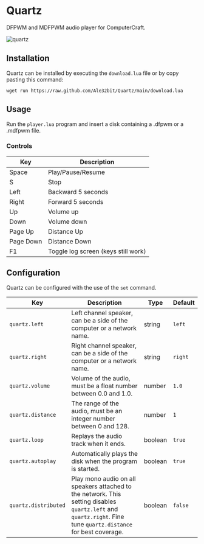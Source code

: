 # Quartz

DFPWM and MDFPWM audio player for ComputerCraft.

![quartz](https://github.com/Ale32bit/Quartz/assets/4512372/3d22b768-e024-4c88-b40c-e9598ad37853)

## Installation

Quartz can be installed by executing the `download.lua` file or by copy pasting this command:

```
wget run https://raw.github.com/Ale32bit/Quartz/main/download.lua
```

## Usage

Run the `player.lua` program and insert a disk containing a .dfpwm or a .mdfpwm file.

### Controls

| Key       | Description                         |
| --------- | ----------------------------------- |
| Space     | Play/Pause/Resume                   |
| S         | Stop                                |
| Left      | Backward 5 seconds                  |
| Right     | Forward 5 seconds                   |
| Up        | Volume up                           |
| Down      | Volume down                         |
| Page Up   | Distance Up                         |
| Page Down | Distance Down                       |
| F1        | Toggle log screen (keys still work) |

## Configuration

Quartz can be configured with the use of the `set` command.

| Key                  | Description                                                                                                                                                     | Type    | Default |
| -------------------- | --------------------------------------------------------------------------------------------------------------------------------------------------------------- | ------- | ------- |
| `quartz.left`        | Left channel speaker, can be a side of the computer or a network name.                                                                                          | string  | `left`  |
| `quartz.right`       | Right channel speaker, can be a side of the computer or a network name.                                                                                         | string  | `right` |
| `quartz.volume`      | Volume of the audio, must be a float number between 0.0 and 1.0.                                                                                                | number  | `1.0`   |
| `quartz.distance`    | The range of the audio, must be an integer number between 0 and 128.                                                                                            | number  | `1`     |
| `quartz.loop`        | Replays the audio track when it ends.                                                                                                                           | boolean | `true`  |
| `quartz.autoplay`    | Automatically plays the disk when the program is started.                                                                                                       | boolean | `true`  |
| `quartz.distributed` | Play mono audio on all speakers attached to the network. This setting disables `quartz.left` and `quartz.right`. Fine tune `quartz.distance` for best coverage. | boolean | `false` |
